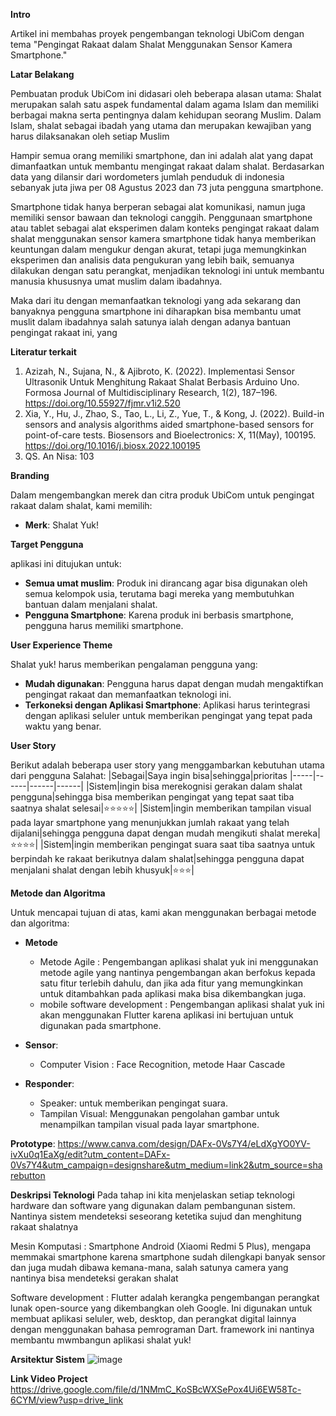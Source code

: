 **Intro**

Artikel ini membahas proyek pengembangan teknologi UbiCom dengan tema "Pengingat Rakaat dalam Shalat Menggunakan Sensor Kamera Smartphone."

**Latar Belakang**

Pembuatan produk UbiCom ini didasari oleh beberapa alasan utama:
Shalat merupakan salah satu aspek fundamental dalam agama Islam dan memiliki berbagai makna serta pentingnya dalam kehidupan seorang Muslim. Dalam Islam, shalat sebagai ibadah yang utama dan merupakan kewajiban yang harus dilaksanakan oleh setiap Muslim

Hampir semua orang memiliki smartphone, dan ini adalah alat yang dapat dimanfaatkan untuk membantu mengingat rakaat dalam shalat. Berdasarkan data yang dilansir dari wordometers jumlah penduduk di indonesia sebanyak  juta jiwa per 08 Agustus 2023 dan 73 juta pengguna smartphone.

Smartphone tidak hanya berperan sebagai alat komunikasi, namun juga memiliki sensor bawaan dan teknologi canggih. Penggunaan smartphone atau tablet sebagai alat eksperimen dalam konteks pengingat rakaat dalam shalat menggunakan sensor kamera smartphone tidak hanya memberikan keuntungan dalam mengukur dengan akurat, tetapi juga memungkinkan eksperimen dan analisis data pengukuran yang lebih baik, semuanya dilakukan dengan satu perangkat, menjadikan teknologi ini untuk membantu manusia khususnya umat muslim dalam ibadahnya.

Maka dari itu dengan memanfaatkan teknologi yang ada sekarang dan banyaknya pengguna smartphone ini diharapkan bisa membantu umat muslit dalam ibadahnya salah satunya ialah dengan adanya bantuan pengingat rakaat ini, yang 

**Literatur terkait**
1. Azizah, N., Sujana, N., & Ajibroto, K. (2022). Implementasi Sensor Ultrasonik Untuk Menghitung Rakaat Shalat Berbasis Arduino Uno. Formosa Journal of Multidisciplinary Research, 1(2), 187–196. https://doi.org/10.55927/fjmr.v1i2.520
2. Xia, Y., Hu, J., Zhao, S., Tao, L., Li, Z., Yue, T., & Kong, J. (2022). Build-in sensors and analysis algorithms aided smartphone-based sensors for point-of-care tests. Biosensors and Bioelectronics: X, 11(May), 100195. https://doi.org/10.1016/j.biosx.2022.100195
3. QS. An Nisa: 103

**Branding**

Dalam mengembangkan merek dan citra produk UbiCom untuk pengingat rakaat dalam shalat, kami memilih:

- **Merk**: Shalat Yuk!

**Target Pengguna**

aplikasi ini ditujukan untuk:

- **Semua umat muslim**: Produk ini dirancang agar bisa digunakan oleh semua kelompok usia, terutama bagi mereka yang membutuhkan bantuan dalam menjalani shalat.
- **Pengguna Smartphone**: Karena produk ini berbasis smartphone, pengguna harus memiliki smartphone.

**User Experience Theme**

Shalat yuk! harus memberikan pengalaman pengguna yang:

- **Mudah digunakan**: Pengguna harus dapat dengan mudah mengaktifkan pengingat rakaat dan memanfaatkan teknologi ini.
- **Terkoneksi dengan Aplikasi Smartphone**: Aplikasi harus terintegrasi dengan aplikasi seluler untuk memberikan pengingat yang tepat pada waktu yang benar.

**User Story**

Berikut adalah beberapa user story yang menggambarkan kebutuhan utama dari pengguna Salahat:
|Sebagai|Saya ingin bisa|sehingga|prioritas
|-----|------|------|------|
|Sistem|ingin bisa merekognisi gerakan dalam shalat pengguna|sehingga bisa memberikan pengingat yang tepat saat tiba saatnya shalat selesai|⭐⭐⭐⭐⭐|
|Sistem|ingin memberikan tampilan visual pada layar smartphone yang menunjukkan jumlah rakaat yang telah dijalani|sehingga pengguna dapat dengan mudah mengikuti shalat mereka|⭐⭐⭐⭐|
|Sistem|ingin memberikan pengingat suara saat tiba saatnya untuk berpindah ke rakaat berikutnya dalam shalat|sehingga pengguna dapat menjalani shalat dengan lebih khusyuk|⭐⭐⭐|

**Metode dan Algoritma**

Untuk mencapai tujuan di atas, kami akan menggunakan berbagai metode dan algoritma:

- **Metode**
  - Metode Agile : Pengembangan aplikasi shalat yuk ini menggunakan metode agile yang nantinya pengembangan akan berfokus kepada satu fitur terlebih dahulu, dan jika ada fitur yang memungkinkan untuk ditambahkan pada aplikasi maka bisa dikembangkan juga.
  - mobile software development : Pengembangan aplikasi shalat yuk ini akan menggunakan Flutter karena aplikasi ini bertujuan untuk digunakan pada smartphone.


- **Sensor**:
  - Computer Vision : Face Recognition, metode Haar Cascade

- **Responder**:
  - Speaker: untuk memberikan pengingat suara.
  - Tampilan Visual: Menggunakan pengolahan gambar untuk menampilkan tampilan visual pada layar smartphone.
  
**Prototype**:
https://www.canva.com/design/DAFx-0Vs7Y4/eLdXgYO0YV-ivXu0q1EaXg/edit?utm_content=DAFx-0Vs7Y4&utm_campaign=designshare&utm_medium=link2&utm_source=sharebutton

**Deskripsi Teknologi**
Pada tahap ini kita menjelaskan setiap teknologi hardware dan software yang digunakan dalam pembangunan sistem.
Nantinya sistem mendeteksi seseorang ketetika sujud dan menghitung rakaat shalatnya

Mesin Komputasi : Smartphone Android (Xiaomi Redmi 5 Plus), mengapa memmakai smartphone karena smartphone sudah dilengkapi banyak sensor dan juga mudah dibawa kemana-mana, salah satunya camera yang nantinya bisa mendeteksi gerakan shalat

Software development : Flutter adalah kerangka pengembangan perangkat lunak open-source yang dikembangkan oleh Google. Ini digunakan untuk membuat aplikasi seluler, web, desktop, dan perangkat digital lainnya dengan menggunakan bahasa pemrograman Dart. framework ini nantinya membantu mwmbangun aplikasi shalat yuk!

**Arsitektur Sistem**
![image](https://github.com/zhenansky/pengingatrakaat/assets/63436760/bcc2f602-a97a-426a-bbfd-059332d38697)

**Link Video Project**
https://drive.google.com/file/d/1NMmC_KoSBcWXSePox4Ui6EW58Tc-6CYM/view?usp=drive_link


